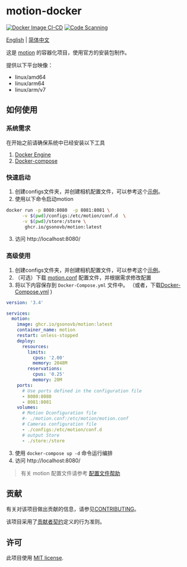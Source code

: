# motion-docker

[![Docker Image CI-CD](https://github.com/Gsonovb/motion/actions/workflows/ci-cd.yml/badge.svg)](https://github.com/Gsonovb/motion/actions/workflows/ci-cd.yml)  [![Code Scanning](https://github.com/Gsonovb/motion/actions/workflows/trivy-analysis.yml/badge.svg)](https://github.com/Gsonovb/motion/actions/workflows/trivy-analysis.yml)



[English](README.md) | [简体中文](README.zh-cn.md) 



这是 [motion](https://motion-project.github.io/index.html) 的容器化项目，使用官方的安装包制作。

提供以下平台映像：
- linux/amd64
- linux/arm64
- linux/arm/v7


## 如何使用

### 系统需求

在开始之前请确保系统中已经安装以下工具

1. [Docker Engine](https://docs.docker.com/engine/install/)
2. [Docker-compose](https://docs.docker.com/compose/install/)







### 快速启动


1. 创建configs文件夹，并创建相机配置文件，可以参考这个[示例](camera1-dist.conf)。
2. 使用以下命令启动motion
```bash
docker run -p 8080:8080  -p 8081:8081 \
      -v $(pwd)/configs:/etc/motion/conf.d  \
      -v $(pwd)/store:/store \
       ghcr.io/gsonovb/motion:latest
```
3. 访问 http://localhost:8080/



### 高级使用

1. 创建configs文件夹，并创建相机配置文件，可以参考这个[示例](camera1-dist.conf)。
2. （可选）下载 [motion.conf](motion.conf) 配置文件，并根据需求修改配置
3. 将以下内容保存到 `Docker-Compose.yml` 文件中。 （或者，下载[Docker-Compose.yml](Docker-Compose.yml) )

```YAML
version: '3.4'

services:
  motion:
    image: ghcr.io/gsonovb/motion:latest
    container_name: motion
    restart: unless-stopped
    deploy:
      resources:
        limits:
          cpus: '2.00'
          memory: 2048M
        reservations:
          cpus: '0.25'
          memory: 20M
    ports:
      # Use ports defined in the configuration file
      - 8080:8080
      - 8081:8081
    volumes:
      # Motion Dconfiguration file
      #- ./motion.conf:/etc/motion/motion.conf
      # Cameras configuration file
      - ./configs:/etc/motion/conf.d
      # output Store
      - ./store:/store
```

3. 使用 `docker-compose up -d` 命令运行编排
4. 访问 http://localhost:8080/



> 有关 motion 配置文件请参考 [配置文件帮助](https://motion-project.github.io/motion_config.html#configfiles)



## 贡献

有关对该项目做出贡献的信息，请参见[CONTRIBUTING](CONTRIBUTING.zh-cn.md)。

该项目采用了[贡献者契约](http://contributor-covenant.org/)定义的行为准则。


## 许可

此项目使用 [MIT license](LICENSE).
